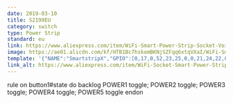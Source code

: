 ```yaml
---
date: 2019-03-10
title: S2199EU
category: switch
type: Power Strip
standard: eu
link: https://www.aliexpress.com/item/WiFi-Smart-Power-Strip-Socket-Voice-Control-Timer-Switch-Power-Strip-Outlet-with-4-AC-Outlets/32915120795.html
image: https://ae01.alicdn.com/kf/HTB1Bc7hskomBKNjSZFqq6xtqVXaI/WiFi-Smart-Power-Strip-Socket-Voice-Control-Timer-Switch-Power-Strip-Outlet-with-4-AC-Outlets.jpg
template: '{"NAME":"SmartstripX","GPIO":[0,17,0,52,23,25,0,0,21,24,22,0,0],"FLAG":1,"BASE":18}' 
link_alt: https://www.aliexpress.com/item/WiFi-Socket-Smart-Power-Strip-Voice-Control-Timer-Switch-Power-Strip-Outlet-with-4-AC-Outlets/32914473349.html
---
```


rule on button1#state do backlog POWER1 toggle; POWER2 toggle; POWER3 toggle; POWER4 toggle; POWER5 toggle endon





